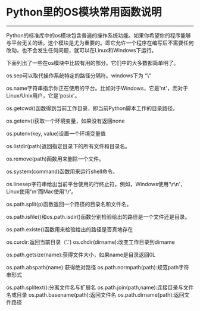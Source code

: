 # Python里的OS模块常用函数说明

------

Python的标准库中的os模块包含普遍的操作系统功能。如果你希望你的程序能够与平台无关的话，这个模块是尤为重要的。即它允许一个程序在编写后不需要任何改动，也不会发生任何问题，就可以在Linux和Windows下运行。

下面列出了一些在os模块中比较有用的部分。它们中的大多数都简单明了。

os.sep可以取代操作系统特定的路径分隔符。windows下为 “\\”

os.name字符串指示你正在使用的平台。比如对于Windows，它是'nt'，而对于Linux/Unix用户，它是'posix'。

os.getcwd()函数得到当前工作目录，即当前Python脚本工作的目录路径。

os.getenv()获取一个环境变量，如果没有返回none

os.putenv(key, value)设置一个环境变量值

os.listdir(path)返回指定目录下的所有文件和目录名。

os.remove(path)函数用来删除一个文件。

os.system(command)函数用来运行shell命令。

os.linesep字符串给出当前平台使用的行终止符。例如，Windows使用'\r\n'，Linux使用'\n'而Mac使用'\r'。

os.path.split(p)函数返回一个路径的目录名和文件名。

os.path.isfile()和os.path.isdir()函数分别检验给出的路径是一个文件还是目录。

os.path.existe()函数用来检验给出的路径是否真地存在

os.curdir:返回当前目录（'.')
os.chdir(dirname):改变工作目录到dirname

os.path.getsize(name):获得文件大小，如果name是目录返回0L

os.path.abspath(name):获得绝对路径
os.path.normpath(path):规范path字符串形式

os.path.splitext():分离文件名与扩展名
os.path.join(path,name):连接目录与文件名或目录
os.path.basename(path):返回文件名
os.path.dirname(path):返回文件路径

